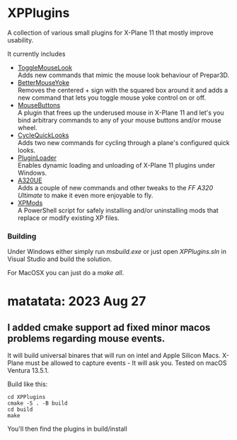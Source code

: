 # XPPlugins
A collection of various small plugins for X-Plane 11 that mostly improve usability.

It currently includes
* [ToggleMouseLook](ToggleMouseLook)<br> Adds new commands that mimic the mouse look behaviour of Prepar3D.
* [BetterMouseYoke](BetterMouseYoke)<br> Removes the centered + sign with the squared box around it and adds a new command that lets you toggle mouse yoke control on or off.
* [MouseButtons](MouseButtons)<br> A plugin that frees up the underused mouse in X-Plane 11 and let's you bind arbitrary commands to any of your mouse buttons and/or mouse wheel.
* [CycleQuickLooks](CycleQuickLooks)<br> Adds two new commands for cycling through a plane's configured quick looks.
* [PluginLoader](PluginLoader)<br> Enables dynamic loading and unloading of X-Plane 11 plugins under Windows.
* [A320UE](A320UE)<br> Adds a couple of new commands and other tweaks to the *FF A320 Ultimate* to make it even more enjoyable to fly.
* [XPMods](XPMods)<br> A PowerShell script for safely installing and/or uninstalling mods that replace or modify existing XP files.

### Building

Under Windows either simply run *msbuild.exe* or just open *XPPlugins.sln* in Visual Studio and build the solution.

For MacOSX you can just do a *make all*.

# matatata: 2023 Aug 27
## I added cmake support ad fixed minor macos problems regarding mouse events.

It will build universal binares that will run on intel and Apple Silicon Macs.  X-Plane must be allowed to capture events - It will ask you. Tested on macOS Ventura 13.5.1. 

Build like this:
```
cd XPPlugins
cmake -S . -B build
cd build
make
```
You'll then find the plugins in build/install
